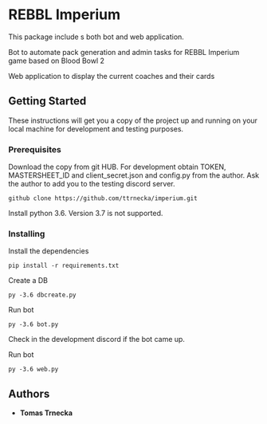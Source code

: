 # REBBL Imperium 

This package include s both bot and web application.

Bot to automate pack generation and admin tasks for REBBL Imperium game based on Blood Bowl 2

Web application to display the current coaches and their cards

## Getting Started

These instructions will get you a copy of the project up and running on your local machine for development and testing purposes. 

### Prerequisites

Download the copy from git HUB. For development obtain TOKEN, MASTERSHEET_ID and client_secret.json and config.py from the author. Ask the author to add you to the testing discord server.

```
github clone https://github.com/ttrnecka/imperium.git
```

Install python 3.6. Version 3.7 is not supported.

### Installing

Install the dependencies

```
pip install -r requirements.txt
```

Create a DB

```
py -3.6 dbcreate.py
```

Run bot

```
py -3.6 bot.py
```
Check in the development discord if the bot came up.

Run bot

```
py -3.6 web.py
```


## Authors

* **Tomas Trnecka**